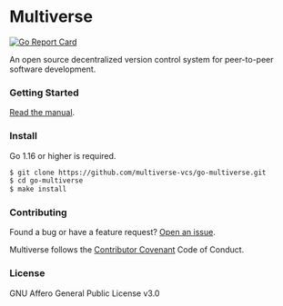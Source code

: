 # Multiverse

[![Go Report Card](https://goreportcard.com/badge/github.com/multiverse-vcs/go-multiverse)](https://goreportcard.com/report/github.com/multiverse-vcs/go-multiverse)

An open source decentralized version control system for peer-to-peer software development.

### Getting Started

[Read the manual](https://www.multiverse-vcs.com/docs/).

### Install

Go 1.16 or higher is required.

```bash
$ git clone https://github.com/multiverse-vcs/go-multiverse.git
$ cd go-multiverse
$ make install
```

### Contributing

Found a bug or have a feature request? [Open an issue](https://github.com/multiverse-vcs/go-multiverse/issues/new).

Multiverse follows the [Contributor Covenant](https://contributor-covenant.org/version/2/0/code_of_conduct/) Code of Conduct.

### License

GNU Affero General Public License v3.0
